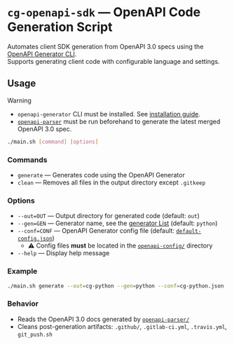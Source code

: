 # `cg-openapi-sdk` — OpenAPI Code Generation Script
Automates client SDK generation from OpenAPI 3.0 specs using the [OpenAPI Generator CLI](https://openapi-generator.tech/).<br>
Supports generating client code with configurable language and settings.

## Usage

> [!WARNING]
> - `openapi-generator` CLI must be installed. See [installation guide](https://openapi-generator.tech/docs/installation).
> - [`openapi-parser`](./openapi-parser/README.md) must be run beforehand to generate the latest merged OpenAPI 3.0 spec.

```bash
./main.sh [command] [options]
```

### Commands
- `generate` — Generates code using the OpenAPI Generator
- `clean` — Removes all files in the output directory except `.gitkeep`

### Options
- `--out=OUT` — Output directory for generated code (default: `out`)
- `--gen=GEN` — Generator name, see the [generator List](https://openapi-generator.tech/docs/generators) (default: `python`)
- `--conf=CONF` — OpenAPI Generator config file (default: [`default-config.json`](./openapi-config/default-config.json))
    - ⚠️ Config files **must** be located in the [`openapi-config/`](./openapi-config/) directory
- `--help` — Display help message

### Example
```bash
./main.sh generate --out=cg-python --gen=python --conf=cg-python.json
```

### Behavior
- Reads the OpenAPI 3.0 docs generated by [`openapi-parser/`](./openapi-parser/README.md)
- Cleans post-generation artifacts: `.github/`, `.gitlab-ci.yml`, `.travis.yml`, `git_push.sh`
